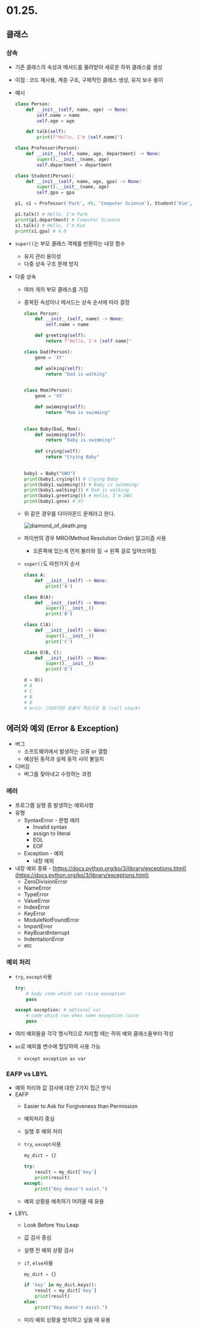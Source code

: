 # 01.25.

## 클래스

### 상속

- 기존 클래스의 속성과 메서드를 물려받아 새로운 하위 클래스를 생성
- 이점 : 코드 재사용, 계층 구조, 구체적인 클래스 생성, 유지 보수 용이
- 예시
    
    ```python
    class Person:
        def __init__(self, name, age) -> None:
            self.name = name
            self.age = age
    
        def talk(self):
            print(f"Hello, I'm {self.name}")
    
    class Professor(Person):
        def __init__(self, name, age, department) -> None:
            super().__init__(name, age)
            self.department = department
    
    class Student(Person):
        def __init__(self, name, age, gpa) -> None:
            super().__init__(name, age)
            self.gpa = gpa
    
    p1, s1 = Professor('Park', 49, 'Computer Science'), Student('Kim', 22, 4.0)
    
    p1.talk() # Hello, I'm Park
    print(p1.department) # Computer Science
    s1.talk() # Hello, I'm Kim
    print(s1.gpa) # 4.0
    ```
    
- `super()`는 부모 클래스 객체를 반환하는 내장 함수
    - 유지 관리 용이성
    - 다중 상속 구조 문제 방지
- 다중 상속
    - 여러 개의 부모 클래스를 가짐
    - 중복된 속성이나 메서드는 상속 순서에 따라 결정
        
        ```python
        class Person:
            def __init__(self, name) -> None:
                self.name = name
        
            def greeting(self):
                return f"Hello, I'm {self.name}"
        
        class Dad(Person):
            gene = 'XY'
        
            def walking(self):
                return "Dad is walking"
            
        
        class Mom(Person):
            gene = 'XX'
        
            def swimming(self):
                return "Mom is swimming"
            
        
        class Baby(Dad, Mom):
            def swimming(self):
                return "Baby is swimming!"
            
            def crying(self):
                return "Crying Baby"
            
        
        baby1 = Baby("UWU")
        print(baby1.crying()) # Crying Baby
        print(baby1.swimming()) # Baby is swimming!
        print(baby1.walking()) # Dad is walking
        print(baby1.greeting()) # Hello, I'm UWU
        print(baby1.gene) # XY
        ```
        
    - 위 같은 경우를 다이아몬드 문제라고 한다.
        
        ![diamond_of_death.png](image/diamond_of_death.png)
        
    - 파이썬의 경우 MRO(Method Resolution Order) 알고리즘 사용
        - 오른쪽에 있는게 먼저 불러와 짐 → 왼쪽 걸로 덮어쓰여짐
    - `super()`도 마찬가지 순서
        
        ```python
        class A:
            def __init__(self) -> None:
                print('A')
        
        class B(A):
            def __init__(self) -> None:
                super().__init__()
                print('B')
        
        class C(A):
            def __init__(self) -> None:
                super().__init__()
                print('C')
        
        class D(B, C):
            def __init__(self) -> None:
                super().__init__()
                print('D')
        
        d = D()
        # A
        # C
        # B
        # D
        # mro는 그대로지만 호출이 역순으로 됨 (call stack)
        ```
        

## 에러와 예외 (Error & Exception)

- 버그
    - 소프트웨어에서 발생하는 오류 or 결함
    - 예상된 동작과 실제 동작 사이 불일치
- 디버깅
    - 버그를 찾아내고 수정하는 과정

### 에러

- 프로그램 실행 중 발생하는 예외사항
- 유형
    - SyntaxError - 문법 에러
        - Invalid syntax
        - assign to literal
        - EOL
        - EOF
    - Exception - 예외
        - 내장 예외
- 내장 예외 종류 - [https://docs.python.org/ko/3/library/exceptions.html](https://docs.python.org/ko/3/library/exceptions.html)
    - ZeroDivisionError
    - NameError
    - TypeError
    - ValueError
    - IndexError
    - KeyError
    - ModuleNotFoundError
    - ImportError
    - KeyBoardInterrupt
    - IndentationError
    - etc

### 예외 처리

- `try`, `except`사용
    
    ```python
    try:
        # body code which can raise exception
        pass
    
    except exception: # optional var
        # code which run when some exception raise
        pass
    ```
    
- 여러 예외들을 각각 명시적으로 처리할 때는 하위 예외 클래스들부터 작성
- `as`로 예외를 변수에 할당하여 사용 가능
    - `except exception as var`

### EAFP vs LBYL

- 예외 처리와 값 검사에 대한 2가지 접근 방식
- EAFP
    - Easier to Ask for Forgiveness than Permission
    - 예외처리 중심
    - 실행 후 예외 처리
    - `try`, `except`사용
        
        ```python
        my_dict = {}
        
        try:
            result = my_dict['key']
            print(result)
        except:
            print("Key doesn't exist.")
        ```
        
    - 예외 상황을 예측하기 어려울 때 유용
- LBYL
    - Look Before You Leap
    - 값 검사 중심
    - 실행 전 예외 상황 검사
    - `if`, `else`사용
        
        ```python
        my_dict = {}
        
        if 'key' in my_dict.keys():
            result = my_dict['key']
            print(result)
        else:
            print("Key doesn't exist.")
        ```
        
    - 미리 예외 상황을 방지하고 싶을 때 유용